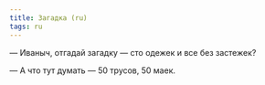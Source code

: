 ```yaml
---
title: Загадка (ru)
tags: ru
---
```


— Иваныч, отгадай загадку — сто одежек и все без застежек?

— А что тут думать — 50 трусов, 50 маек.

